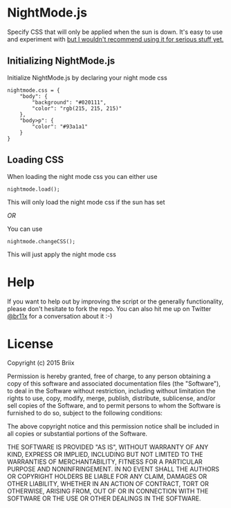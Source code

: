 NightMode.js
===========
Specify CSS that will only be applied when the sun is down. It's easy to use and experiment with [but I wouldn't recommend using it for serious stuff yet.](http://simonbrix.dk/2016/07/15/nightmode-for-the-web.html)

Initializing NightMode.js
-------------------------
Initialize NightMode.js by declaring your night mode css

    nightmode.css = {
        "body": {
            "background": "#020111",
            "color": "rgb(215, 215, 215)"
        },
        "body>p": {
            "color": "#93a1a1"
        }
    }

Loading CSS
-----------
When loading the night mode css you can either use

    nightmode.load();

This will only load the night mode css if the sun has set

*OR*

You can use

    nightmode.changeCSS();

This will just apply the night mode css

Help
====
If you want to help out by improving the script or the generally functionality, please don't hesitate to fork the repo. You can also hit me up on Twitter [@br11x](https://twitter.com/br11x) for a conversation about it :-)

License
=======
Copyright (c) 2015 Briix


Permission is hereby granted, free of charge, to any person obtaining a copy
of this software and associated documentation files (the "Software"), to deal
in the Software without restriction, including without limitation the rights
to use, copy, modify, merge, publish, distribute, sublicense, and/or sell
copies of the Software, and to permit persons to whom the Software is
furnished to do so, subject to the following conditions:


The above copyright notice and this permission notice shall be included in
all copies or substantial portions of the Software.


THE SOFTWARE IS PROVIDED "AS IS", WITHOUT WARRANTY OF ANY KIND, EXPRESS OR
IMPLIED, INCLUDING BUT NOT LIMITED TO THE WARRANTIES OF MERCHANTABILITY,
FITNESS FOR A PARTICULAR PURPOSE AND NONINFRINGEMENT.  IN NO EVENT SHALL THE
AUTHORS OR COPYRIGHT HOLDERS BE LIABLE FOR ANY CLAIM, DAMAGES OR OTHER
LIABILITY, WHETHER IN AN ACTION OF CONTRACT, TORT OR OTHERWISE, ARISING FROM,
OUT OF OR IN CONNECTION WITH THE SOFTWARE OR THE USE OR OTHER DEALINGS IN
THE SOFTWARE.
